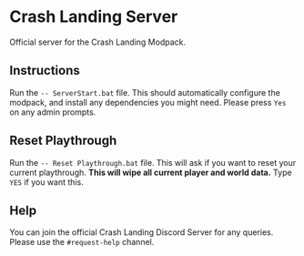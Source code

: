 # Crash Landing Server
Official server for the Crash Landing Modpack.

## Instructions
Run the `-- ServerStart.bat` file. This should automatically configure the modpack, and install any dependencies you might need. Please press `Yes` on any admin prompts.

## Reset Playthrough
Run the `-- Reset Playthrough.bat` file. This will ask if you want to reset your current playthrough. **This will wipe all current player and world data.** Type `YES` if you want this.

## Help
You can join the official Crash Landing Discord Server for any queries. Please use the `#request-help` channel.